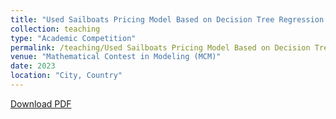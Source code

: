 ```yaml
---
title: "Used Sailboats Pricing Model Based on Decision Tree Regression with AdaBoost"
collection: teaching
type: "Academic Competition"
permalink: /teaching/Used Sailboats Pricing Model Based on Decision Tree Regression with AdaBoost
venue: "Mathematical Contest in Modeling (MCM)"
date: 2023
location: "City, Country"
---
```


[Download PDF](https://ShangrunLu.github.io/files/美赛2330197paper.pdf)
